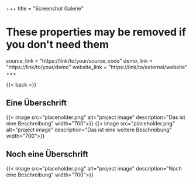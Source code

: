 +++
title = "Screenshot Galerie"

# These properties may be removed if you don't need them
source_link = "https://link/to/your/source_code"
demo_link = "https://link/to/your/demo"
website_link = "https://link/to/external/website"
+++
   
{{< back >}}
## Eine Überschrift
{{< image src="placeholder.png" alt="project image" description="Das ist eine Beschreibung" width="700">}}
{{< image src="placeholder.png" alt="project image" description="Das ist eine weitere Beschreibung" width="700">}}
## Noch eine Überschrift
{{< image src="placeholder.png" alt="project image" description="Noch eine Beschreibung" width="700">}}